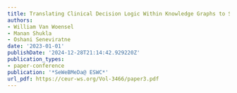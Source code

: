 ```yaml
---
title: Translating Clinical Decision Logic Within Knowledge Graphs to Smart Contracts
authors:
- William Van Woensel
- Manan Shukla
- Oshani Seneviratne
date: '2023-01-01'
publishDate: '2024-12-28T21:14:42.929220Z'
publication_types:
- paper-conference
publication: '*SeWeBMeDa@ ESWC*'
url_pdf: https://ceur-ws.org/Vol-3466/paper3.pdf
---
```

